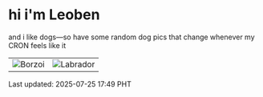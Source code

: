 # hi i'm Leoben

and i like dogs—so have some random dog pics that change whenever my CRON feels like it

|  |  |
|--------|----------|
| ![Borzoi](https://random-dog-vercel.vercel.app/api/random-borzoi?v=1753436988) | ![Labrador](https://random-dog-vercel.vercel.app/api/random-labrador?v=1753436988) |

Last updated: 2025-07-25 17:49 PHT
